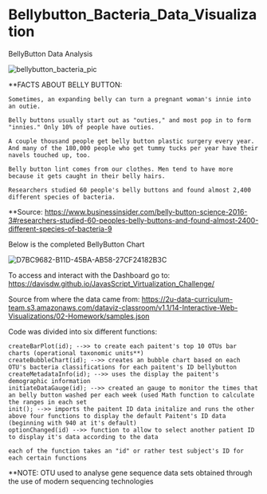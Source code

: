 # Bellybutton_Bacteria_Data_Visualization
BellyButton Data Analysis

![bellybutton_bacteria_pic](https://github.com/davisdw/JavasScript_Virtualization_Challenge/assets/104311388/58d409f1-9f23-4db8-8c6c-ca7b7c359a52)


**FACTS ABOUT BELLY BUTTON: 

    Sometimes, an expanding belly can turn a pregnant woman's innie into an outie.

    Belly buttons usually start out as "outies," and most pop in to form "innies." Only 10% of people have outies.

    A couple thousand people get belly button plastic surgery every year. And many of the 180,000 people who get tummy tucks per year have their navels touched up, too.

    Belly button lint comes from our clothes. Men tend to have more because it gets caught in their belly hairs.

    Researchers studied 60 people's belly buttons and found almost 2,400 different species of bacteria.


**Source: https://www.businessinsider.com/belly-button-science-2016-3#researchers-studied-60-peoples-belly-buttons-and-found-almost-2400-different-species-of-bacteria-9

Below is the completed BellyButton Chart 



![D7BC9682-B11D-45BA-AB58-27CF24182B3C](https://github.com/davisdw/Bellybutton_Bacteria_Data_Visualization/assets/104311388/f10bdfd8-12ed-4532-8ea7-92faade94b1d)



To access and interact with the Dashboard go to: https://davisdw.github.io/JavasScript_Virtualization_Challenge/

Source from where the data came from: https://2u-data-curriculum-team.s3.amazonaws.com/dataviz-classroom/v1.1/14-Interactive-Web-Visualizations/02-Homework/samples.json

Code was divided into six different functions: 

    createBarPlot(id); -->> to create each paitent's top 10 OTUs bar charts (operational taxonomic units**)
    createBubbleChart(id); -->> creates an bubble chart based on each OTU's bacteria classifications for each paitent's ID bellybutton
    createMetadataInfo(id); -->> uses the display the paitent's demographic information
    initiateDataGauge(id); -->> created an gauge to monitor the times that an belly button washed per each week (used Math function to calculate the ranges in each set 
    init(); -->> imports the paitent ID data initalize and runs the other above four functions to display the default Paitent's ID data (beginning with 940 at it's default)
    optionChanged(id) -->> function to allow to select another patient ID to display it's data according to the data 

    each of the function takes an "id" or rather test subject's ID for each certain functions

    

**NOTE: OTU used to analyse gene sequence data sets obtained through the use of modern sequencing technologies
